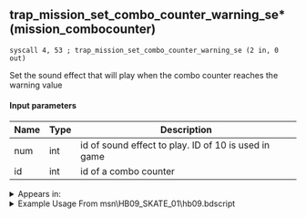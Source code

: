 ## trap_mission_set_combo_counter_warning_se* (mission_combocounter)

`syscall 4, 53 ; trap_mission_set_combo_counter_warning_se (2 in, 0 out)`

Set the sound effect that will play when the combo counter reaches the warning value

#### Input parameters
| Name | Type | Description
|------|------|------------
| num   | int   | id of sound effect to play. ID of 10 is used in game
| id   | int   | id of a combo counter




<details>
	<summary>Appears in:</summary>
| filename | Entity (obj)
|----------|-------------
| msn\HB09_SKATE_01\hb09.bdscript       |           
| msn\TT06_PERFORM_02\tt06.bdscript       |           

</details>

<details>
	<summary>Example Usage From msn\HB09_SKATE_01\hb09.bdscript</summary>
```plaintext
L221:
 pushImm 10
 pushImm 0
 syscall 4, 53 ; trap_mission_set_combo_counter_warning_se (2 in, 0 out)
 ret
```
</details>


